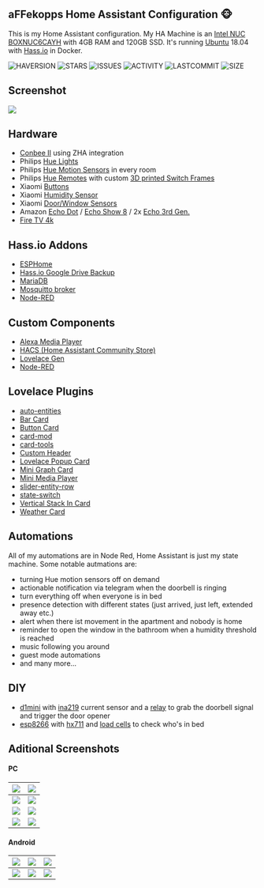 ## aFFekopps Home Assistant Configuration 🐵

This is my Home Assistant configuration. My HA Machine is an [Intel NUC BOXNUC6CAYH](https://ark.intel.com/content/www/de/de/ark/products/95062/intel-nuc-kit-nuc6cayh.html) with 4GB RAM and 120GB SSD. It's running [Ubuntu](https://ubuntu.com) 18.04 with [Hass.io](https://www.home-assistant.io/hassio/installation/#alternative-install-on-a-generic-linux-host) in Docker.

![HAVERSION](https://img.shields.io/badge/homeassistant-0.103.5-blue)
![STARS](https://img.shields.io/github/stars/aFFekopp/homeassistant?color=yellow&style=flat-square)
![ISSUES](https://img.shields.io/github/issues-raw/aFFekopp/homeassistant?style=flat-square)
![ACTIVITY](https://img.shields.io/github/commit-activity/w/aFFekopp/homeassistant?style=flat-square)
![LASTCOMMIT](https://img.shields.io/github/last-commit/aFFekopp/homeassistant?style=flat-square)
![SIZE](https://img.shields.io/github/repo-size/aFFekopp/homeassistant?style=flat-square)

## Screenshot

![](https://raw.githubusercontent.com/aFFekopp/homeassistant/master/docs/screenshots/pc/1.png)

## Hardware

- [Conbee II](https://phoscon.de/de/conbee2) using ZHA integration
- Philips [Hue Lights](https://www2.meethue.com/de-de/bulbs)
- Philips [Hue Motion Sensors](https://www2.meethue.com/de-de/p/hue-bewegungssensor/8718696743171) in every room
- Philips [Hue Remotes](https://www2.meethue.com/de-de/p/hue-dimmschalter/8718696743157) with custom [3D printed Switch Frames](https://www.thingiverse.com/thing:2905340)
- Xiaomi [Buttons](https://banggood.com/Original-Xiaomi-Mijia-Smart-Home-Zig-bee-Wireless-Smart-Switch-Touch-Button-ON-OFF-WiFi-Remote-Control-Switch-p-1049175.html)
- Xiaomi [Humidity Sensor](https://www.banggood.com/Original-Xiaomi-Mijia-Smart-Home-Temperature-and-Humidity-Sensor-Thermometer-Sensor-p-1046061.html)
- Xiaomi [Door/Window Sensors](https://www.banggood.com/Original-Xiaomi-Intelligent-Door-Window-Sensor-Control-Smart-Home-Suit-Kit-Accessory-p-1017541.html)
- Amazon [Echo Dot](https://www.amazon.de/dp/B07PHPXHQS/) / [Echo Show 8](https://www.amazon.de/dp/B07SNPKX5Y/) / 2x [Echo 3rd Gen.](https://www.amazon.de/dp/B07P64LFFH/)
- [Fire TV 4k](https://www.amazon.de/dp/B079QHMFWC/)

## Hass.io Addons

- [ESPHome](https://esphome.io/)
- [Hass.io Google Drive Backup](https://github.com/sabeechen/hassio-google-drive-backup)
- [MariaDB](https://home-assistant.io/addons/mariadb/)
- [Mosquitto broker](https://home-assistant.io/addons/mosquitto/)
- [Node-RED](https://github.com/hassio-addons/addon-node-red)

## Custom Components

- [Alexa Media Player](https://github.com/custom-components/alexa_media_player)
- [HACS (Home Assistant Community Store)](https://hacs.xyz)
- [Lovelace Gen](https://github.com/thomasloven/hass-lovelace_gen)
- [Node-RED](https://github.com/zachowj/node-red)

## Lovelace Plugins

- [auto-entities](https://github.com/thomasloven/lovelace-auto-entities)
- [Bar Card](https://github.com/custom-cards/bar-card)
- [Button Card](https://github.com/custom-cards/button-card)
- [card-mod](https://github.com/thomasloven/lovelace-card-mod)
- [card-tools](https://github.com/thomasloven/lovelace-card-tools)
- [Custom Header](https://github.com/maykar/custom-header)
- [Lovelace Popup Card](https://github.com/thomasloven/lovelace-popup-card)
- [Mini Graph Card](https://github.com/kalkih/mini-graph-card)
- [Mini Media Player](https://github.com/kalkih/mini-media-player)
- [slider-entity-row](https://github.com/thomasloven/lovelace-slider-entity-row)
- [state-switch](https://github.com/thomasloven/lovelace-state-switch)
- [Vertical Stack In Card](https://github.com/custom-cards/vertical-stack-in-card)
- [Weather Card](https://github.com/bramkragten/weather-card)

## Automations

All of my automations are in Node Red, Home Assistant is just my state machine. Some notable autmations are:

- turning Hue motion sensors off on demand
- actionable notification via telegram when the doorbell is ringing
- turn everything off when everyone is in bed
- presence detection with different states (just arrived, just left, extended away etc.)
- alert when there ist movement in the apartment and nobody is home
- reminder to open the window in the bathroom when a humidity threshold is reached
- music following you around
- guest mode automations
- and many more...

## DIY

- [d1mini](https://www.amazon.de/AZDelivery-D1-Mini-ESP8266-12E-kompatibel/dp/B01N9RXGHY) with [ina219](https://www.amazon.de/INA219-Bi-directional-Current-Arduino-Raspberry/dp/B01MZDKU6D/) current sensor and a [relay](https://www.amazon.de/gp/product/B06XHJ2PBJ/) to grab the doorbell signal and trigger the door opener
- [esp8266](https://www.amazon.de/gp/product/B06Y1LZLLY/) with [hx711](https://www.amazon.de/gp/product/B07MY2PBY4/) and [load cells](https://www.amazon.de/gp/product/B00R1J7VA0/) to check who's in bed

## Aditional Screenshots

#### PC

![](https://raw.githubusercontent.com/aFFekopp/homeassistant/master/docs/screenshots/pc/1-1.png) | ![](https://raw.githubusercontent.com/aFFekopp/homeassistant/master/docs/screenshots/pc/2.png)
:-------------------------:|:-------------------------:
![](https://raw.githubusercontent.com/aFFekopp/homeassistant/master/docs/screenshots/pc/3.png) | ![](https://raw.githubusercontent.com/aFFekopp/homeassistant/master/docs/screenshots/pc/4.png)
![](https://raw.githubusercontent.com/aFFekopp/homeassistant/master/docs/screenshots/pc/5.png) | ![](https://raw.githubusercontent.com/aFFekopp/homeassistant/master/docs/screenshots/pc/6.png)
![](https://raw.githubusercontent.com/aFFekopp/homeassistant/master/docs/screenshots/pc/7.png) | ![](https://raw.githubusercontent.com/aFFekopp/homeassistant/master/docs/screenshots/pc/8.png)

#### Android

![](https://raw.githubusercontent.com/aFFekopp/homeassistant/master/docs/screenshots/android/1.jpg) | ![](https://raw.githubusercontent.com/aFFekopp/homeassistant/master/docs/screenshots/android/2.jpg) | ![](https://raw.githubusercontent.com/aFFekopp/homeassistant/master/docs/screenshots/android/3.jpg)
:-------------------------:|:-------------------------:|:-------------------------:
![](https://raw.githubusercontent.com/aFFekopp/homeassistant/master/docs/screenshots/android/4.jpg) | ![](https://raw.githubusercontent.com/aFFekopp/homeassistant/master/docs/screenshots/android/5.jpg) | ![](https://raw.githubusercontent.com/aFFekopp/homeassistant/master/docs/screenshots/android/6.jpg)